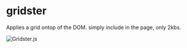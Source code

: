 gridster
========

Applies a grid ontop of the DOM. simply include in the page, only 2kbs.

![Gridster.js](https://github.com/wookiecooking/gridster/blob/master/screenshot.jpg)

